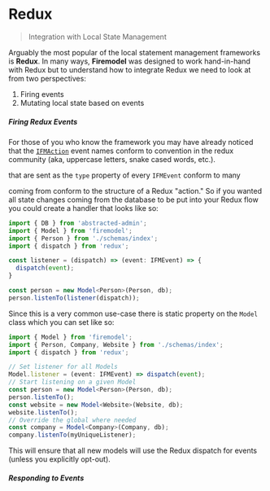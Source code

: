# Redux
> Integration with Local State Management 

Arguably the most popular of the local statement management frameworks is **Redux**. In many ways, **Firemodel** was designed to work hand-in-hand with Redux but to understand how to integrate Redux we need to look at from two perspectives:

1. Firing events
2. Mutating local state based on events

##### Firing Redux Events

For those of you who know the framework you may have already noticed that the [`IFMAction`](https://github.com/forest-fire/firemodel/blob/master/src/event.ts#L9) event names conform to convention in the redux community (aka, uppercase letters, snake cased words, etc.).

that are sent as the `type` property of every `IFMEvent` conform to many 

coming from conform to the structure of a Redux "action." So if you wanted all state changes coming from the database to be put into your Redux flow you could create a handler that looks like so:

```ts
import { DB } from 'abstracted-admin';
import { Model } from 'firemodel';
import { Person } from './schemas/index';
import { dispatch } from 'redux';

const listener = (dispatch) => (event: IFMEvent) => {
  dispatch(event);
}

const person = new Model<Person>(Person, db);
person.listenTo(listener(dispatch));
```

Since this is a very common use-case there is static property on the `Model` class which you can set like so:

```ts
import { Model } from 'firemodel';
import { Person, Company, Website } from './schemas/index';
import { dispatch } from 'redux';

// Set listener for all Models
Model.listener = (event: IFMEvent) => dispatch(event);
// Start listening on a given Model
const person = new Model<Person>(Person, db);
person.listenTo();
const website = new Model<Website>(Website, db);
website.listenTo();
// Override the global where needed
const company = Model<Company>(Company, db);
company.listenTo(myUniqueListener);
```

This will ensure that all new models will use the Redux dispatch for events (unless you explicitly opt-out).

##### Responding to Events
